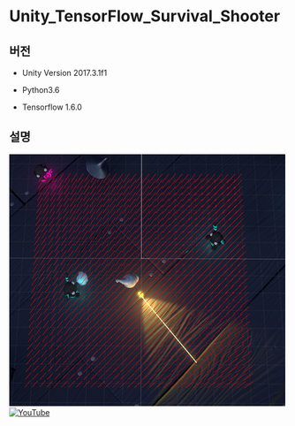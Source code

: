 # Unity_TensorFlow_Survival_Shooter
## 버전
- Unity Version 2017.3.1f1

- Python3.6

- Tensorflow 1.6.0

## 설명
![Iagem1](./Image/Image1.png)
[![YouTube](http://img.youtube.com/vi/Dg6k8A0EFG0/0.jpg)](https://youtu.be/Dg6k8A0EFG0)
